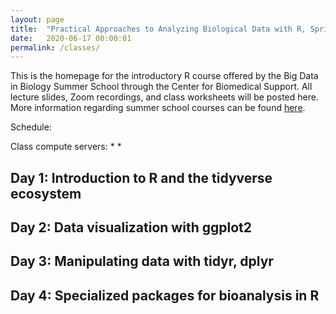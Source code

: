 ```yaml
---
layout: page
title:  "Practical Approaches to Analyzing Biological Data with R, Spring 2020"
date:   2020-06-17 00:00:01
permalink: /classes/
---
```


This is the homepage for the introductory R course offered by the Big Data in Biology Summer School through the Center for Biomedical Support. All lecture slides, Zoom recordings, and class worksheets will be posted here. More information regarding summer school courses can be found [here](https://research.utexas.edu/cbrs/classes/big-data-in-biology-summer-school/2020-summer-school/).

Schedule:

Class compute servers:
* 
*

## Day 1: Introduction to R and the tidyverse ecosystem

## Day 2: Data visualization with ggplot2

## Day 3: Manipulating data with tidyr, dplyr

## Day 4: Specialized packages for bioanalysis in R

